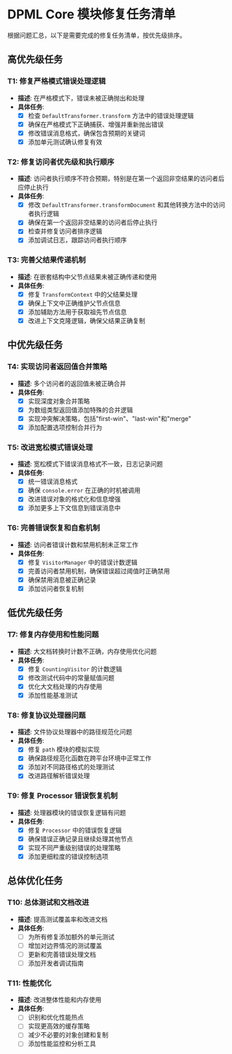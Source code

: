 # DPML Core 模块修复任务清单

根据问题汇总，以下是需要完成的修复任务清单，按优先级排序。

## 高优先级任务

### T1: 修复严格模式错误处理逻辑
- **描述**: 在严格模式下，错误未被正确抛出和处理
- **具体任务**:
  - [x] 检查 `DefaultTransformer.transform` 方法中的错误处理逻辑
  - [x] 确保在严格模式下正确捕获、增强并重新抛出错误
  - [x] 修改错误消息格式，确保包含预期的关键词
  - [x] 添加单元测试确认修复有效

### T2: 修复访问者优先级和执行顺序
- **描述**: 访问者执行顺序不符合预期，特别是在第一个返回非空结果的访问者后应停止执行
- **具体任务**:
  - [x] 修改 `DefaultTransformer.transformDocument` 和其他转换方法中的访问者执行逻辑
  - [x] 确保在第一个返回非空结果的访问者后停止执行
  - [x] 检查并修复访问者排序逻辑
  - [x] 添加调试日志，跟踪访问者执行顺序

### T3: 完善父结果传递机制
- **描述**: 在嵌套结构中父节点结果未被正确传递和使用
- **具体任务**:
  - [x] 修复 `TransformContext` 中的父结果处理
  - [x] 确保上下文中正确维护父节点信息
  - [x] 添加辅助方法用于获取祖先节点信息
  - [x] 改进上下文克隆逻辑，确保父结果正确复制

## 中优先级任务

### T4: 实现访问者返回值合并策略
- **描述**: 多个访问者的返回值未被正确合并
- **具体任务**:
  - [x] 实现深度对象合并策略
  - [x] 为数组类型返回值添加特殊的合并逻辑
  - [x] 实现冲突解决策略，包括"first-win"、"last-win"和"merge"
  - [x] 添加配置选项控制合并行为

### T5: 改进宽松模式错误处理
- **描述**: 宽松模式下错误消息格式不一致，日志记录问题
- **具体任务**:
  - [x] 统一错误消息格式
  - [x] 确保 `console.error` 在正确的时机被调用
  - [x] 改进错误对象的格式化和信息增强
  - [x] 添加更多上下文信息到错误消息中

### T6: 完善错误恢复和自愈机制
- **描述**: 访问者错误计数和禁用机制未正常工作
- **具体任务**:
  - [x] 修复 `VisitorManager` 中的错误计数逻辑
  - [x] 完善访问者禁用机制，确保错误超过阈值时正确禁用
  - [x] 确保禁用消息被正确记录
  - [x] 添加访问者恢复机制

## 低优先级任务

### T7: 修复内存使用和性能问题
- **描述**: 大文档转换时计数不正确，内存使用优化问题
- **具体任务**:
  - [x] 修复 `CountingVisitor` 的计数逻辑
  - [x] 修改测试代码中的常量赋值问题
  - [x] 优化大文档处理的内存使用
  - [x] 添加性能基准测试

### T8: 修复协议处理器问题
- **描述**: 文件协议处理器中的路径规范化问题
- **具体任务**:
  - [x] 修复 `path` 模块的模拟实现
  - [x] 确保路径规范化函数在跨平台环境中正常工作
  - [x] 添加对不同路径格式的处理测试
  - [x] 改进路径解析错误处理

### T9: 修复 Processor 错误恢复机制
- **描述**: 处理器模块的错误恢复逻辑有问题
- **具体任务**:
  - [x] 修复 `Processor` 中的错误恢复逻辑
  - [x] 确保错误正确记录且继续处理其他节点
  - [x] 实现不同严重级别错误的处理策略
  - [x] 添加更细粒度的错误控制选项

## 总体优化任务

### T10: 总体测试和文档改进
- **描述**: 提高测试覆盖率和改进文档
- **具体任务**:
  - [ ] 为所有修复添加额外的单元测试
  - [ ] 增加对边界情况的测试覆盖
  - [ ] 更新和完善错误处理文档
  - [ ] 添加开发者调试指南

### T11: 性能优化
- **描述**: 改进整体性能和内存使用
- **具体任务**:
  - [ ] 识别和优化性能热点
  - [ ] 实现更高效的缓存策略
  - [ ] 减少不必要的对象创建和复制
  - [ ] 添加性能监控和分析工具 